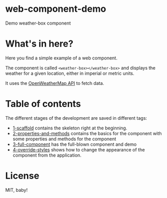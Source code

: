 # web-component-demo
Demo weather-box component

# What's in here?

Here you find a simple example of a web component.

The component is called `<weather-box></weather-box>` and displays the weather for a given location, either in imperial or metric units.

It uses the [OpenWeatherMap API](openweathermap.org/api) to fetch data.

# Table of contents
The different stages of the development are saved in different tags:

* [1-scaffold](https://github.com/avgp/web-component-demo/tree/1-scaffold) contains the skeleton right at the beginning.
* [2-properties-and-methods](https://github.com/avgp/web-component-demo/tree/2-properties-and-methods) contains the basics for the component with some properties and methods for the component
* [3-full-component](https://github.com/avgp/web-component-demo/tree/3-full-component) has the full-blown component and demo
* [4-override-styles](https://github.com/avgp/web-component-demo/tree/4-override-styles) shows how to change the appearance of the component from the application.

# License
MIT, baby!
